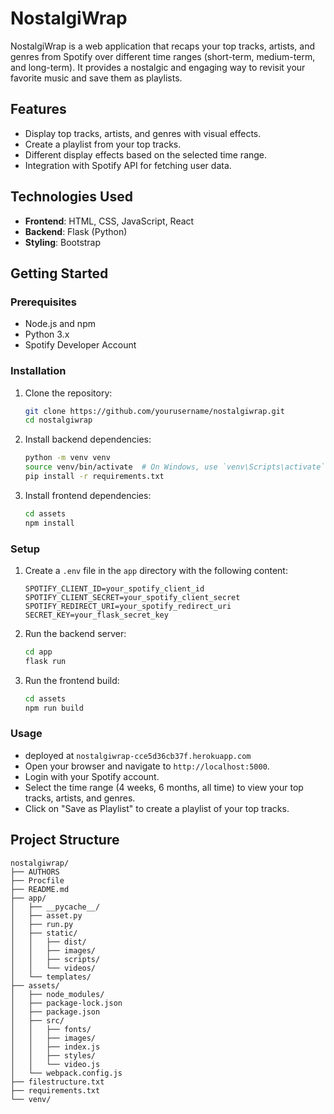 # NostalgiWrap

NostalgiWrap is a web application that recaps your top tracks, artists, and genres from Spotify over different time ranges (short-term, medium-term, and long-term). It provides a nostalgic and engaging way to revisit your favorite music and save them as playlists.

## Features

- Display top tracks, artists, and genres with visual effects.
- Create a playlist from your top tracks.
- Different display effects based on the selected time range.
- Integration with Spotify API for fetching user data.

## Technologies Used

- **Frontend**: HTML, CSS, JavaScript, React
- **Backend**: Flask (Python)
- **Styling**: Bootstrap

## Getting Started

### Prerequisites

- Node.js and npm
- Python 3.x
- Spotify Developer Account

### Installation

1. Clone the repository:

    ```bash
    git clone https://github.com/yourusername/nostalgiwrap.git
    cd nostalgiwrap
    ```

2. Install backend dependencies:

    ```bash
    python -m venv venv
    source venv/bin/activate  # On Windows, use `venv\Scripts\activate`
    pip install -r requirements.txt
    ```

3. Install frontend dependencies:

    ```bash
    cd assets
    npm install
    ```

### Setup

1. Create a `.env` file in the `app` directory with the following content:

    ```env
    SPOTIFY_CLIENT_ID=your_spotify_client_id
    SPOTIFY_CLIENT_SECRET=your_spotify_client_secret
    SPOTIFY_REDIRECT_URI=your_spotify_redirect_uri
    SECRET_KEY=your_flask_secret_key
    ```

2. Run the backend server:

    ```bash
    cd app
    flask run
    ```

3. Run the frontend build:

    ```bash
    cd assets
    npm run build
    ```

### Usage

- deployed at `nostalgiwrap-cce5d36cb37f.herokuapp.com`
- Open your browser and navigate to `http://localhost:5000`.
- Login with your Spotify account.
- Select the time range (4 weeks, 6 months, all time) to view your top tracks, artists, and genres.
- Click on "Save as Playlist" to create a playlist of your top tracks.

## Project Structure

```plaintext
nostalgiwrap/
├── AUTHORS
├── Procfile
├── README.md
├── app/
│   ├── __pycache__/
│   ├── asset.py
│   ├── run.py
│   ├── static/
│   │   ├── dist/
│   │   ├── images/
│   │   ├── scripts/
│   │   └── videos/
│   └── templates/
├── assets/
│   ├── node_modules/
│   ├── package-lock.json
│   ├── package.json
│   ├── src/
│   │   ├── fonts/
│   │   ├── images/
│   │   ├── index.js
│   │   ├── styles/
│   │   └── video.js
│   └── webpack.config.js
├── filestructure.txt
├── requirements.txt
└── venv/